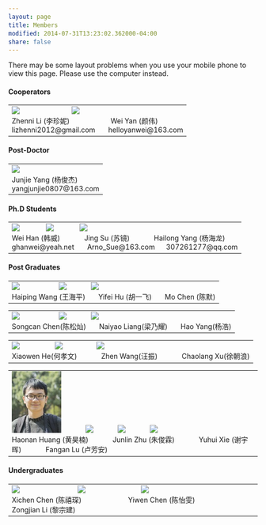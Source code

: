 ```yaml
---
layout: page
title: Members
modified: 2014-07-31T13:23:02.362000-04:00
share: false
---
```


There may be some layout problems when you use your mobile phone to view this page. Please use the computer instead.

<h4> Cooperators </h4>  
 <div><table><tr><td>
       <img src="../images/zhenni.jpg">
        &nbsp;&nbsp;&nbsp;&nbsp;&nbsp;&nbsp;
        &nbsp;&nbsp;&nbsp;&nbsp;&nbsp;
 &nbsp;&nbsp;&nbsp;&nbsp;&nbsp;&nbsp;
 &nbsp;&nbsp;&nbsp;&nbsp;&nbsp;&nbsp;
       <img src="../images/weiyan.jpg">  
 <br>      	
       Zhenni Li (李珍妮)
       &nbsp;&nbsp;&nbsp;&nbsp;&nbsp;&nbsp;
       &nbsp;&nbsp;&nbsp;&nbsp;&nbsp;&nbsp;
       &nbsp;&nbsp;&nbsp;&nbsp;&nbsp;&nbsp;
       Wei Yan (颜伟)
 <br>
       lizhenni2012@gmail.com
      &nbsp;&nbsp;&nbsp;&nbsp;&nbsp;
      helloyanwei@163.com
 </td></tr></table></div>  
 
<h4> Post-Doctor </h4>  
 <div><table><tr><td>
  <img src="../images/junjie.jpg">  
<br>
      Junjie Yang (杨俊杰)
 <br>
      yangjunjie0807@163.com
 </td></tr></table></div>  
 
<h4> Ph.D Students </h4> 

 <div><table><tr><td>
 <img src="../images/weihan.jpg">      	
       	&nbsp;&nbsp;&nbsp;&nbsp;&nbsp;&nbsp;
        &nbsp;&nbsp;&nbsp;&nbsp;&nbsp;
 <img src="../images/jingsu.jpg">      	
       	&nbsp;&nbsp;&nbsp;&nbsp;&nbsp;&nbsp;
        &nbsp;&nbsp;&nbsp;&nbsp;&nbsp;
 <img src="../images/hailong.jpg"><br>
       Wei Han (韩威)
       &nbsp;&nbsp;&nbsp;&nbsp;&nbsp;
      	&nbsp;&nbsp;&nbsp;&nbsp;&nbsp;
      	Jing Su (苏镜)
       &nbsp;&nbsp;&nbsp;&nbsp;&nbsp;
       &nbsp;&nbsp;&nbsp;&nbsp;&nbsp;
       Hailong Yang (杨海龙)
 <br>
 ghanwei@yeah.net  
 &nbsp;&nbsp;&nbsp;&nbsp;&nbsp;
 Arno_Sue@163.com  
 &nbsp;&nbsp;&nbsp;&nbsp;
 307261277@qq.com 
 </td></tr></table></div>  

<h4> Post Graduates </h4> 
 <div><table><tr><td>
       <img src="../images/haiping.jpg">	
        &nbsp;&nbsp;&nbsp;&nbsp;&nbsp;
        &nbsp;&nbsp;&nbsp;&nbsp;&nbsp;
        &nbsp;&nbsp;&nbsp;&nbsp;&nbsp;&nbsp;&nbsp;
       <img src="../images/yifei.jpg"> 
       	&nbsp;&nbsp;&nbsp;&nbsp;&nbsp;
        &nbsp;&nbsp;&nbsp;&nbsp;&nbsp;
      	<img src="../images/mochen.jpg"><br>
       Haiping Wang (王海平)
       &nbsp;&nbsp;&nbsp;&nbsp;&nbsp;
      	Yifei Hu (胡一飞)
       &nbsp;&nbsp;&nbsp;&nbsp;&nbsp;   
       Mo Chen (陈默)
 </td></tr></table></div>  

 <div><table><tr><td>
     	<img src="../images/songcan.jpg">    	
       	&nbsp;&nbsp;&nbsp;&nbsp;&nbsp;
        &nbsp;&nbsp;&nbsp;&nbsp;&nbsp;
 &nbsp;&nbsp;&nbsp;&nbsp;&nbsp;&nbsp;&nbsp;
 <img src="../images/naiyao.jpg">      	
       	&nbsp;&nbsp;&nbsp;&nbsp;&nbsp;
        &nbsp;&nbsp;&nbsp;&nbsp;&nbsp;
 <img src="../images/haoyang.jpg"> <br>     	
        Songcan Chen(陈松灿)
        &nbsp;&nbsp;&nbsp;&nbsp;&nbsp;
      	 Naiyao Liang(梁乃耀)
      	 &nbsp;&nbsp;&nbsp;&nbsp;&nbsp;
        Hao Yang(杨浩)   
 </td></tr></table></div>  
 
 <div><table><tr><td>
       <img src="../images/xiaowen.jpg">	
        &nbsp;&nbsp;&nbsp;&nbsp;&nbsp;
        &nbsp;&nbsp;&nbsp;&nbsp;&nbsp;    
        &nbsp;&nbsp;&nbsp;&nbsp;&nbsp;
       <img src="../images/zhenwang.png"> 
       	&nbsp;&nbsp;&nbsp;&nbsp;&nbsp;
        &nbsp;&nbsp;&nbsp;&nbsp;&nbsp;
        &nbsp;&nbsp;&nbsp;&nbsp;
      	<img src="../images/chaolang.jpg"><br>
       Xiaowen He(何孝文)
       &nbsp;&nbsp;&nbsp;&nbsp;&nbsp;
      	&nbsp;&nbsp;&nbsp;&nbsp;&nbsp;
      	Zhen Wang(汪振)
       &nbsp;&nbsp;&nbsp;&nbsp;&nbsp;
      	&nbsp;&nbsp;&nbsp;&nbsp;&nbsp;
       Chaolang Xu(徐朝浪)
 </td></tr></table></div>
 
  <div><table><tr><td>
       <img src="../images/haonan.jpg">	
        &nbsp;&nbsp;&nbsp;&nbsp;&nbsp;
        &nbsp;&nbsp;&nbsp;&nbsp;&nbsp;    
       <img src="../images/junlin.jpg"> 
       	&nbsp;&nbsp;&nbsp;&nbsp;&nbsp;
        &nbsp;&nbsp;&nbsp;&nbsp;&nbsp;
      	<img src="../images/yuhui.jpg">
       	&nbsp;&nbsp;&nbsp;&nbsp;&nbsp;
        &nbsp;&nbsp;&nbsp;&nbsp;&nbsp;
      	<img src="../images/fangan.jpg"><br>
       Haonan Huang (黄昊楠)
       &nbsp;&nbsp;&nbsp;&nbsp;&nbsp;
      	&nbsp;&nbsp;&nbsp;&nbsp;&nbsp;
      	Junlin Zhu (朱俊霖)
       &nbsp;&nbsp;&nbsp;&nbsp;&nbsp;
      	&nbsp;&nbsp;&nbsp;&nbsp;&nbsp;
       Yuhui Xie (谢宇晖)
       &nbsp;&nbsp;&nbsp;&nbsp;&nbsp;
      	&nbsp;&nbsp;&nbsp;&nbsp;&nbsp;
       Fangan Lu (卢芳安)
 </td></tr></table></div>
 <h4>Undergraduates </h4> 
 <div><table><tr><td>
       <img src="../images/xichen.jpg">	
        &nbsp;&nbsp;&nbsp;&nbsp;&nbsp;
        &nbsp;&nbsp;&nbsp;&nbsp;&nbsp;    
        &nbsp;&nbsp;&nbsp;&nbsp;&nbsp;
        &nbsp;&nbsp;&nbsp;&nbsp;&nbsp;
        &nbsp;&nbsp;&nbsp;&nbsp;&nbsp;
       <img src="../images/yiwen.jpg"> 
       	&nbsp;&nbsp;&nbsp;&nbsp;&nbsp;
        &nbsp;&nbsp;&nbsp;&nbsp;&nbsp;
        &nbsp;&nbsp;&nbsp;&nbsp;&nbsp;
        &nbsp;&nbsp;&nbsp;&nbsp;&nbsp;
        &nbsp;&nbsp;&nbsp;&nbsp;
      	<img src="../images/zongjian.jpg"><br>
       Xichen Chen (陈禧琛)
       &nbsp;&nbsp;&nbsp;&nbsp;&nbsp;
      	&nbsp;&nbsp;&nbsp;&nbsp;&nbsp;
       &nbsp;&nbsp;&nbsp;&nbsp;&nbsp;
        &nbsp;&nbsp;&nbsp;&nbsp;&nbsp;
      	Yiwen Chen (陈怡雯)
       &nbsp;&nbsp;&nbsp;&nbsp;&nbsp;
      	&nbsp;&nbsp;&nbsp;&nbsp;&nbsp;
       &nbsp;&nbsp;&nbsp;&nbsp;&nbsp;
       &nbsp;&nbsp;&nbsp;&nbsp;&nbsp;  
       Zongjian Li (黎宗建)
 </td></tr></table></div>
             
